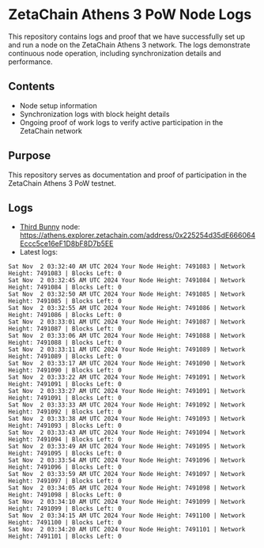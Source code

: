 # ZetaChain Athens 3 PoW Node Logs
This repository contains logs and proof that we have successfully set up and run a node on the ZetaChain Athens 3 network. The logs demonstrate continuous node operation, including synchronization details and performance.

## Contents
- Node setup information
- Synchronization logs with block height details
- Ongoing proof of work logs to verify active participation in the ZetaChain network

## Purpose
This repository serves as documentation and proof of participation in the ZetaChain Athens 3 PoW testnet.

## Logs

- [Third Bunny](https://thirdbunny.xyz/) node: https://athens.explorer.zetachain.com/address/0x225254d35dE666064Eccc5ce16eF1D8bF8D7b5EE
- Latest logs:
```
Sat Nov  2 03:32:40 AM UTC 2024 Your Node Height: 7491083 | Network Height: 7491083 | Blocks Left: 0
Sat Nov  2 03:32:45 AM UTC 2024 Your Node Height: 7491084 | Network Height: 7491084 | Blocks Left: 0
Sat Nov  2 03:32:50 AM UTC 2024 Your Node Height: 7491085 | Network Height: 7491085 | Blocks Left: 0
Sat Nov  2 03:32:55 AM UTC 2024 Your Node Height: 7491086 | Network Height: 7491086 | Blocks Left: 0
Sat Nov  2 03:33:01 AM UTC 2024 Your Node Height: 7491087 | Network Height: 7491087 | Blocks Left: 0
Sat Nov  2 03:33:06 AM UTC 2024 Your Node Height: 7491088 | Network Height: 7491088 | Blocks Left: 0
Sat Nov  2 03:33:11 AM UTC 2024 Your Node Height: 7491089 | Network Height: 7491089 | Blocks Left: 0
Sat Nov  2 03:33:17 AM UTC 2024 Your Node Height: 7491090 | Network Height: 7491090 | Blocks Left: 0
Sat Nov  2 03:33:22 AM UTC 2024 Your Node Height: 7491091 | Network Height: 7491091 | Blocks Left: 0
Sat Nov  2 03:33:27 AM UTC 2024 Your Node Height: 7491091 | Network Height: 7491091 | Blocks Left: 0
Sat Nov  2 03:33:33 AM UTC 2024 Your Node Height: 7491092 | Network Height: 7491092 | Blocks Left: 0
Sat Nov  2 03:33:38 AM UTC 2024 Your Node Height: 7491093 | Network Height: 7491093 | Blocks Left: 0
Sat Nov  2 03:33:43 AM UTC 2024 Your Node Height: 7491094 | Network Height: 7491094 | Blocks Left: 0
Sat Nov  2 03:33:49 AM UTC 2024 Your Node Height: 7491095 | Network Height: 7491095 | Blocks Left: 0
Sat Nov  2 03:33:54 AM UTC 2024 Your Node Height: 7491096 | Network Height: 7491096 | Blocks Left: 0
Sat Nov  2 03:33:59 AM UTC 2024 Your Node Height: 7491097 | Network Height: 7491097 | Blocks Left: 0
Sat Nov  2 03:34:05 AM UTC 2024 Your Node Height: 7491098 | Network Height: 7491098 | Blocks Left: 0
Sat Nov  2 03:34:10 AM UTC 2024 Your Node Height: 7491099 | Network Height: 7491099 | Blocks Left: 0
Sat Nov  2 03:34:15 AM UTC 2024 Your Node Height: 7491100 | Network Height: 7491100 | Blocks Left: 0
Sat Nov  2 03:34:20 AM UTC 2024 Your Node Height: 7491101 | Network Height: 7491101 | Blocks Left: 0
```
